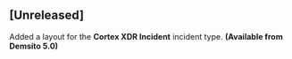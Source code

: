 ## [Unreleased]
Added a layout for the **Cortex XDR Incident** incident type. **(Available from Demsito 5.0)**
